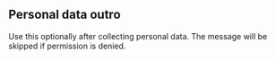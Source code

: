 ## Personal data outro

Use this optionally after collecting personal data. The message will be skipped if permission is denied.
